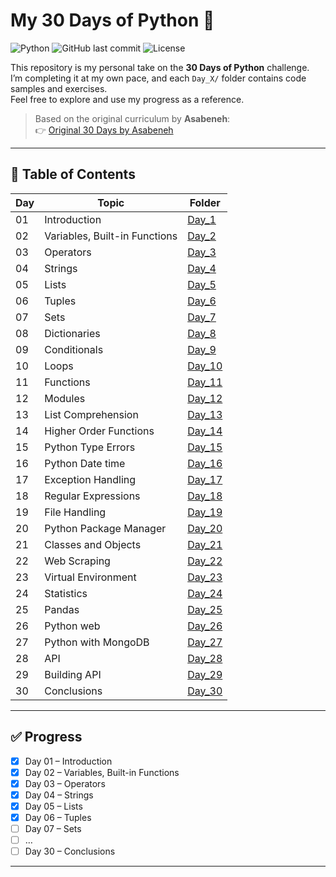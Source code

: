 # My 30 Days of Python 🐍

![Python](https://img.shields.io/badge/Python-3.x-blue?logo=python)
![GitHub last commit](https://img.shields.io/github/last-commit/TUF-SCAR/30_Days_of_Python)
![License](https://img.shields.io/github/license/TUF-SCAR/30_Days_of_Python)

This repository is my personal take on the **30 Days of Python** challenge.  
I’m completing it at my own pace, and each `Day_X/` folder contains code samples and exercises.  
Feel free to explore and use my progress as a reference.

> Based on the original curriculum by **Asabeneh**:  
> 👉 [Original 30 Days by Asabeneh](https://github.com/Asabeneh/30-Days-Of-Python)

---

## 📅 Table of Contents

| Day | Topic                         | Folder                                                                   |
| --- | ----------------------------- | ------------------------------------------------------------------------ |
| 01  | Introduction                  | [Day_1](https://github.com/TUF-SCAR/30_Days_of_Python/tree/main/Day_1)   |
| 02  | Variables, Built-in Functions | [Day_2](https://github.com/TUF-SCAR/30_Days_of_Python/tree/main/Day_2)   |
| 03  | Operators                     | [Day_3](https://github.com/TUF-SCAR/30_Days_of_Python/tree/main/Day_3)   |
| 04  | Strings                       | [Day_4](https://github.com/TUF-SCAR/30_Days_of_Python/tree/main/Day_4)   |
| 05  | Lists                         | [Day_5](https://github.com/TUF-SCAR/30_Days_of_Python/tree/main/Day_5)   |
| 06  | Tuples                        | [Day_6](https://github.com/TUF-SCAR/30_Days_of_Python/tree/main/Day_6)   |
| 07  | Sets                          | [Day_7](https://github.com/TUF-SCAR/30_Days_of_Python/tree/main/Day_7)   |
| 08  | Dictionaries                  | [Day_8](https://github.com/TUF-SCAR/30_Days_of_Python/tree/main/Day_8)   |
| 09  | Conditionals                  | [Day_9](https://github.com/TUF-SCAR/30_Days_of_Python/tree/main/Day_9)   |
| 10  | Loops                         | [Day_10](https://github.com/TUF-SCAR/30_Days_of_Python/tree/main/Day_10) |
| 11  | Functions                     | [Day_11](https://github.com/TUF-SCAR/30_Days_of_Python/tree/main/Day_11) |
| 12  | Modules                       | [Day_12](https://github.com/TUF-SCAR/30_Days_of_Python/tree/main/Day_12) |
| 13  | List Comprehension            | [Day_13](https://github.com/TUF-SCAR/30_Days_of_Python/tree/main/Day_13) |
| 14  | Higher Order Functions        | [Day_14](https://github.com/TUF-SCAR/30_Days_of_Python/tree/main/Day_14) |
| 15  | Python Type Errors            | [Day_15](https://github.com/TUF-SCAR/30_Days_of_Python/tree/main/Day_15) |
| 16  | Python Date time              | [Day_16](https://github.com/TUF-SCAR/30_Days_of_Python/tree/main/Day_16) |
| 17  | Exception Handling            | [Day_17](https://github.com/TUF-SCAR/30_Days_of_Python/tree/main/Day_17) |
| 18  | Regular Expressions           | [Day_18](https://github.com/TUF-SCAR/30_Days_of_Python/tree/main/Day_18) |
| 19  | File Handling                 | [Day_19](https://github.com/TUF-SCAR/30_Days_of_Python/tree/main/Day_19) |
| 20  | Python Package Manager        | [Day_20](https://github.com/TUF-SCAR/30_Days_of_Python/tree/main/Day_20) |
| 21  | Classes and Objects           | [Day_21](https://github.com/TUF-SCAR/30_Days_of_Python/tree/main/Day_21) |
| 22  | Web Scraping                  | [Day_22](https://github.com/TUF-SCAR/30_Days_of_Python/tree/main/Day_22) |
| 23  | Virtual Environment           | [Day_23](https://github.com/TUF-SCAR/30_Days_of_Python/tree/main/Day_23) |
| 24  | Statistics                    | [Day_24](https://github.com/TUF-SCAR/30_Days_of_Python/tree/main/Day_24) |
| 25  | Pandas                        | [Day_25](https://github.com/TUF-SCAR/30_Days_of_Python/tree/main/Day_25) |
| 26  | Python web                    | [Day_26](https://github.com/TUF-SCAR/30_Days_of_Python/tree/main/Day_26) |
| 27  | Python with MongoDB           | [Day_27](https://github.com/TUF-SCAR/30_Days_of_Python/tree/main/Day_27) |
| 28  | API                           | [Day_28](https://github.com/TUF-SCAR/30_Days_of_Python/tree/main/Day_28) |
| 29  | Building API                  | [Day_29](https://github.com/TUF-SCAR/30_Days_of_Python/tree/main/Day_29) |
| 30  | Conclusions                   | [Day_30](https://github.com/TUF-SCAR/30_Days_of_Python/tree/main/Day_30) |

---

## ✅ Progress

- [x] Day 01 – Introduction
- [x] Day 02 – Variables, Built-in Functions
- [x] Day 03 – Operators
- [x] Day 04 – Strings
- [x] Day 05 – Lists
- [x] Day 06 – Tuples
- [ ] Day 07 – Sets
- [ ] …
- [ ] Day 30 – Conclusions

---
